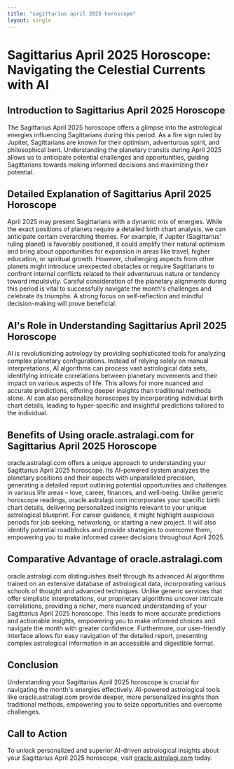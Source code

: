 ```yaml
---
title: "sagittarius april 2025 horoscope"
layout: single
---
```


# Sagittarius April 2025 Horoscope: Navigating the Celestial Currents with AI

## Introduction to Sagittarius April 2025 Horoscope

The Sagittarius April 2025 horoscope offers a glimpse into the astrological energies influencing Sagittarians during this period.  As a fire sign ruled by Jupiter, Sagittarians are known for their optimism, adventurous spirit, and philosophical bent.  Understanding the planetary transits during April 2025 allows us to anticipate potential challenges and opportunities, guiding Sagittarians towards making informed decisions and maximizing their potential.

## Detailed Explanation of Sagittarius April 2025 Horoscope

April 2025 may present Sagittarians with a dynamic mix of energies.  While the exact positions of planets require a detailed birth chart analysis, we can anticipate certain overarching themes.  For example, if Jupiter (Sagittarius' ruling planet) is favorably positioned, it could amplify their natural optimism and bring about opportunities for expansion in areas like travel, higher education, or spiritual growth.  However, challenging aspects from other planets might introduce unexpected obstacles or require Sagittarians to confront internal conflicts related to their adventurous nature or tendency toward impulsivity.  Careful consideration of the planetary alignments during this period is vital to successfully navigate the month's challenges and celebrate its triumphs.  A strong focus on self-reflection and mindful decision-making will prove beneficial.


## AI's Role in Understanding Sagittarius April 2025 Horoscope

AI is revolutionizing astrology by providing sophisticated tools for analyzing complex planetary configurations.  Instead of relying solely on manual interpretations, AI algorithms can process vast astrological data sets, identifying intricate correlations between planetary movements and their impact on various aspects of life.  This allows for more nuanced and accurate predictions, offering deeper insights than traditional methods alone. AI can also personalize horoscopes by incorporating individual birth chart details, leading to hyper-specific and insightful predictions tailored to the individual.

## Benefits of Using oracle.astralagi.com for Sagittarius April 2025 Horoscope

oracle.astralagi.com offers a unique approach to understanding your Sagittarius April 2025 horoscope.  Its AI-powered system analyzes the planetary positions and their aspects with unparalleled precision, generating a detailed report outlining potential opportunities and challenges in various life areas – love, career, finances, and well-being.  Unlike generic horoscope readings, oracle.astralagi.com incorporates your specific birth chart details, delivering personalized insights relevant to your unique astrological blueprint.  For career guidance, it might highlight auspicious periods for job seeking, networking, or starting a new project.  It will also identify potential roadblocks and provide strategies to overcome them, empowering you to make informed career decisions throughout April 2025.


## Comparative Advantage of oracle.astralagi.com

oracle.astralagi.com distinguishes itself through its advanced AI algorithms trained on an extensive database of astrological data, incorporating various schools of thought and advanced techniques.  Unlike generic services that offer simplistic interpretations, our proprietary algorithms uncover intricate correlations, providing a richer, more nuanced understanding of your Sagittarius April 2025 horoscope.  This leads to more accurate predictions and actionable insights, empowering you to make informed choices and navigate the month with greater confidence.  Furthermore, our user-friendly interface allows for easy navigation of the detailed report, presenting complex astrological information in an accessible and digestible format.


## Conclusion

Understanding your Sagittarius April 2025 horoscope is crucial for navigating the month's energies effectively.  AI-powered astrological tools like oracle.astralagi.com provide deeper, more personalized insights than traditional methods, empowering you to seize opportunities and overcome challenges.


## Call to Action

To unlock personalized and superior AI-driven astrological insights about your Sagittarius April 2025 horoscope, visit [oracle.astralagi.com](https://oracle.astralagi.com) today.